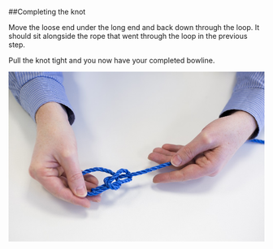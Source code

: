 ##Completing the knot

Move the loose end under the long end and back down through the loop. It should sit alongside the rope that went through the loop in the previous step.

Pull the knot tight and you now have your completed bowline.

![loop](images/bowline3.jpg)